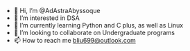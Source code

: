 - 👋 Hi, I’m @AdAstraAbyssoque
- 👀 I’m interested in DSA
- 🌱 I’m currently learning Python and C plus, as well as Linux
- 💞️ I’m looking to collaborate on Undergraduate programs
- 📫 How to reach me bliu699@outlook.com

<!---
AdAstraAbyssoque/AdAstraAbyssoque is a ✨ special ✨ repository because its `README.md` (this file) appears on your GitHub profile.
You can click the Preview link to take a look at your changes.
--->
